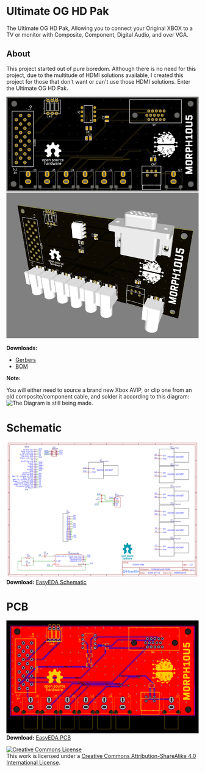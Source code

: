 # Ultimate OG HD Pak
The Ultimate OG HD Pak, Allowing you to connect your Original XBOX to a TV or monitor with Composite, Component, Digital Audio, and over VGA.

## About
This project started out of pure boredom. Although there is no need for this project, due to the multitude of HDMI solutions available,
I created this project for those that don't want or can't use those HDMI solutions. Enter the Ultimate OG HD Pak.

![Bare PCB](/images/Bare.PNG) ![3D PCB](/images/3D.PNG)

**Downloads:**
* [Gerbers](http://github.com/M0RPH10U5/ultimate-og-hd-pak/Gerber_OGHD-Pak_2020-07-15_14-35-15.zip)
* [BOM](http://github.com/M0RPH10U5/ultimate-og-hd-pak/Files/BOM.csv)

**Note:**

You will either need to source a brand new Xbox AVIP, or clip one from an old composite/component cable, and solder it according to this diagram:
![The Diagram is still being made.](/images/#.png)

# Schematic
![Schematic Image](/images/OGHDPakSchematic.png)
**Download:**
[EasyEDA Schematic](http://github.com/M0RPH10U5/ultimate-og-hd-pak/Files/Schematic.json)

# PCB
![PCB Image](/images/PCB.png)
**Download:**
[EasyEDA PCB](http://gitbub.com/M0RPH10U5/ultimate-og-hd-pak/Files/PCB.json)

<a rel="license" href="http://creativecommons.org/licenses/by-sa/4.0/"><img alt="Creative Commons License" style="border-width:0" src="https://i.creativecommons.org/l/by-sa/4.0/88x31.png" /></a><br />This work is licensed under a <a rel="license" href="http://creativecommons.org/licenses/by-sa/4.0/">Creative Commons Attribution-ShareAlike 4.0 International License</a>.
